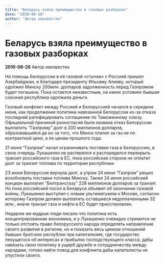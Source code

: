 ```yaml
---
title: "Беларусь взяла преимущество в газовых разборках"
date: "2010-06-26"
author: "Автор неизвестен"
---
```


# Беларусь взяла преимущество в газовых разборках

**2010-06-26** Автор неизвестен

На помощь Белоруссии в её газовой «стычке» с Россией пришел Азербайджан, и благодаря президенту Ильхаму Алиеву, который одолжил Минску 200млн. долларов задолженность перед Газпромом будет погашена. Пока остается неизвестным, на каких условиях бывшая союзная республика одолжила деньги.

Газовый конфликт между Россией и Белоруссией начался в середине июня, как продолжение политики навязанной Белоруссии из-за отказа последней ратифицировать соглашение по Таможенному союзу. Официальной причиной разногласия была названа отказ Белоруссии выплатить "Газпрому" долг в 200 миллионов долларов, образовавшийся де из-за того, что Минск платил за газ не по контрактной цене, а по ценам прошлого года.

21 июня "Газпром" начал ограничивать поставки газа в Белоруссию, в свою очередь Лукашенко не растерялся и распорядился перекрыть транзит российского газа в ЕС, пока российская сторона не оплатит долг за транзит топлива по территории республики.

23 июня Белоруссия вернула долг, а утром 24 июня "Газпром" решил возобновить поставки топлива Минску. Также 24 июня российский концерн выплатил "Белтрансгазу" 228 миллионов долларов за транзит. Но пока российский посол в Беларуси объявил об окончании газовой войны, Лукашенко выступил с новым ультиматумом к Москве, согласно которому Газпром должен выплатить оставшиеся недоплаченными 32 млн., иначе транзит газа и нефти в ЕС будет приостановлен.

Недаром же мудрые люди писали что политика есть концентрированная экономика, и у Лукашенко очевидно стремится не только отстоять право белорусского народа определять направление своего развития в регионе, но и показать весь цинизм отношений бывших братских республик при капитализме, где государство пекущегося об интересах и прибылях господствующего класса, дабы навязать свою политику в ущерб дружбе и сотрудничеству между народами, готово найти повод для конфликта дабы капиталисты не упустили своего.